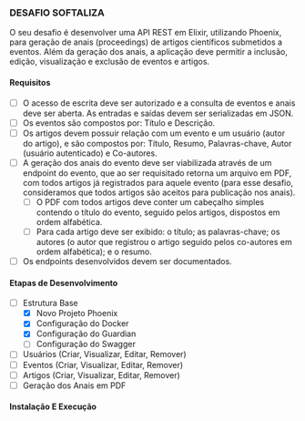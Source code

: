 ### __DESAFIO SOFTALIZA__

O seu desafio é desenvolver uma API REST em Elixir, utilizando Phoenix, para geração de anais (proceedings) de artigos científicos submetidos a eventos. Além da geração dos anais, a aplicação deve permitir a inclusão, edição, visualização e exclusão de eventos e artigos.

#### __Requisitos__

  - [ ] O acesso de escrita deve ser autorizado e a consulta de eventos e anais deve ser aberta. As entradas e saídas devem ser serializadas em JSON.
  - [ ] Os eventos são compostos por: Título e Descrição.
  - [ ] Os artigos devem possuir relação com um evento e um usuário (autor do artigo), e são compostos por: Título, Resumo, Palavras-chave, Autor (usuário autenticado) e Co-autores.
  - [ ] A geração dos anais do evento deve ser viabilizada através de um endpoint do evento, que ao ser requisitado retorna um arquivo em PDF, com todos artigos já registrados para aquele evento (para esse desafio, consideramos que todos artigos são aceitos para publicação nos anais).
    - [ ] O PDF com todos artigos deve conter um cabeçalho simples contendo o título do evento, seguido pelos artigos, dispostos em ordem alfabética. 
    - [ ] Para cada artigo deve ser exibido: o título; as palavras-chave; os autores (o autor que registrou o artigo seguido pelos co-autores em ordem alfabética); e o resumo.
  - [ ] Os endpoints desenvolvidos devem ser documentados.

#### __Etapas de Desenvolvimento__
  - [ ] Estrutura Base
    - [x] Novo Projeto Phoenix
    - [x] Configuração do Docker
    - [x] Configuração do Guardian
    - [ ] Configuração do Swagger
  - [ ] Usuários (Criar, Visualizar, Editar, Remover)
  - [ ] Eventos (Criar, Visualizar, Editar, Remover)
  - [ ] Artigos (Criar, Visualizar, Editar, Remover)
  - [ ] Geração dos Anais em PDF

#### __Instalação E Execução__

